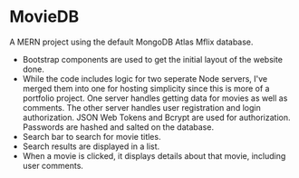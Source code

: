 # MovieDB

A MERN project using the default MongoDB Atlas Mflix database.

* Bootstrap components are used to get the initial layout of the website done.
* While the code includes logic for two seperate Node servers, I've merged them into one for hosting simplicity since this is more of a portfolio project. One server handles getting data for movies as well as comments. The other server handles user registration and login authorization. JSON Web Tokens and Bcrypt are used for authorization. Passwords are hashed and salted on the database.
* Search bar to search for movie titles.
* Search results are displayed in a list.
* When a movie is clicked, it displays details about that movie, including user comments.
